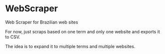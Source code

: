# WebScraper
Web Scraper for Brazilian web sites

For now, just scraps based on one term and only one website and exports it to CSV.


The idea is to expand it to multiple terms and multiple websites.
